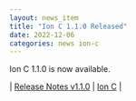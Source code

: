 ```yaml
---
layout: news_item
title: "Ion C 1.1.0 Released"
date: 2022-12-06
categories: news ion-c
---
```


Ion C 1.1.0 is now available.

| [Release Notes v1.1.0](https://github.com/amazon-ion/ion-c/releases/tag/v1.1.0) | [Ion C](https://github.com/amazon-ion/ion-c) |

